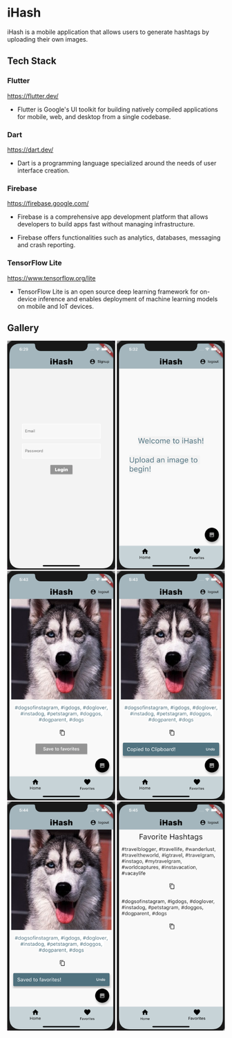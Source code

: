 # iHash

iHash is a mobile application that allows users to generate hashtags by uploading their own images.

## Tech Stack

### Flutter

https://flutter.dev/

- Flutter is Google's UI toolkit for building natively compiled applications for mobile, web, and desktop from a single codebase.

### Dart

https://dart.dev/

- Dart is a programming language specialized around the needs of user interface creation.

### Firebase

https://firebase.google.com/

- Firebase is a comprehensive app development platform that allows developers to build apps fast without managing infrastructure.

- Firebase offers functionalities such as analytics, databases, messaging and crash reporting.

### TensorFlow Lite

https://www.tensorflow.org/lite

- TensorFlow Lite is an open source deep learning framework for on-device inference and enables deployment of machine learning models on mobile and IoT devices.

## Gallery

<img src="assets/images/Login.png" width="250"> <img src="assets/images/Home.png" width="250">
<img src="assets/images/ImageAndHashtags.png" width="250"> <img src="assets/images/CopiedToClipboard.png" width="250">
<img src="assets/images/SavedToFavorites.png" width="250"> <img src="assets/images/Favorites.png" width="250">

